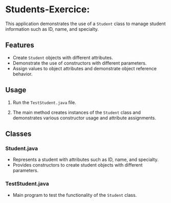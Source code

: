 # Students-Exercice:

This application demonstrates the use of a `Student` class to manage student information such as ID, name, and specialty.

## Features

- Create `Student` objects with different attributes.
- Demonstrate the use of constructors with different parameters.
- Assign values to object attributes and demonstrate object reference behavior.

## Usage

1. Run the `TestStudent.java` file.

2. The main method creates instances of the `Student` class and demonstrates various constructor usage and attribute assignments.

## Classes

### Student.java

- Represents a student with attributes such as ID, name, and specialty.
- Provides constructors to create student objects with different parameters.

### TestStudent.java

- Main program to test the functionality of the `Student` class.
